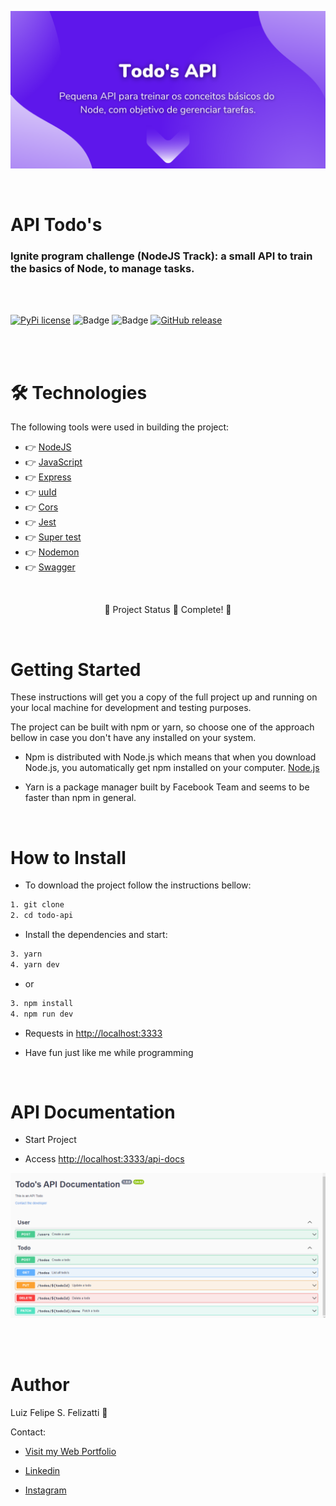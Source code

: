 ![Banner](/assets/git/banner.png)

<br/>

# API Todo's

### Ignite program challenge (NodeJS Track): a small API to train the basics of Node, to manage tasks.

<br/>
<br/>

[![PyPi license](https://badgen.net/pypi/license/pip/)](https://pypi.com/project/pip/) ![Badge](https://img.shields.io/static/v1?label=MadeWith&message=TypeScript&color=OO7accstyle=for-the-badge&logo=ghost) ![Badge](https://img.shields.io/static/v1?label=Usage&message=NodeJS&color=007accstyle=for-the-badge&logo=ghost) [![GitHub release](https://img.shields.io/github/release/Naereen/StrapDown.js.svg)](https://GitHub.com/Naereen/StrapDown.js/releases/)

<br/>
<br/>

🛠 Technologies
=================
The following tools were used in building the project:

- 👉 [NodeJS](https://nodejs.org/en/)
- 👉 [JavaScript](https://developer.mozilla.org/pt-BR/docs/Web/JavaScript)
- 👉 [Express](https://expressjs.com/pt-br/)
- 👉 [uuId](https://www.npmjs.com/package/uuid)
- 👉 [Cors](https://developer.mozilla.org/pt-BR/docs/Web/HTTP/CORS)
- 👉 [Jest](https://jestjs.io/pt-BR/)
- 👉 [Super test](https://www.npmjs.com/package/supertest)
- 👉 [Nodemon](https://www.npmjs.com/package/nodemon)
- 👉 [Swagger](https://swagger.io)

<br/>

<p align="center">
  🤖 Project Status 🚀 Complete! 🤖
</p>

<br/>

Getting Started
=================

These instructions will get you a copy of the full project up and running on your local machine for development and testing purposes.

The project can be built with npm or yarn, so choose one of the approach bellow in case you don't have any installed on your system.

- Npm is distributed with Node.js which means that when you download Node.js, you automatically get npm installed on your computer. [Node.js](https://nodejs.org/en/)

- Yarn is a package manager built by Facebook Team and seems to be faster than npm in general.

<br/>

How to Install
=================

- To download the project follow the instructions bellow:

```bash
1. git clone
2. cd todo-api
```

- Install the dependencies and start:

```bash
3. yarn
4. yarn dev
```
- or

```bash
3. npm install
4. npm run dev
```

- Requests in [http://localhost:3333](http://localhost:3333)

- Have fun just like me while programming

<br/>

API Documentation
=================

- Start Project

- Access [http://localhost:3333/api-docs](http://localhost:3333/api-docs)

![Documentation](/assets/git/doc.png)

<br/>

<br/>

Author
=================

Luiz Felipe S. Felizatti 🎯 

Contact:

- [Visit my Web Portfolio](https://luizfelipe.vercel.app)

- [Linkedin](https://www.linkedin.com/in/luiz-felipe-siqueira-felizatti-00783a1ab/)

- [Instagram](https://www.instagram.com/luiz_2fs/)